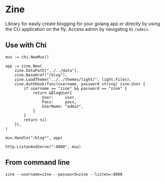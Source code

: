 # Zine

Library for easily create blogging for your golang app or directly by using the CLI application on the fly. Access admin by navigating to `/admin`.

## Use with Chi

```
mux := chi.NewMux()

app := zine.New(
    zine.DataPath("../../data"),
    zine.BaseHref("/blog"),
    zine.LoadTheme("../../themes/light/", light.Files),
    zine.AuthHook(func(username, password string) zine.User {
        if username == "zine" && password == "zine" {
            return &BlogUser{
                User:     user,
                Pass:     pass,
                UserName: "admin",
            }
        }
        return nil
    }),
)

mux.Handle("/blog*", app)

http.ListenAndServe(":8000", mux)
```

## From command line

```
zine --username=zine --password=zine --listen=:8000
```